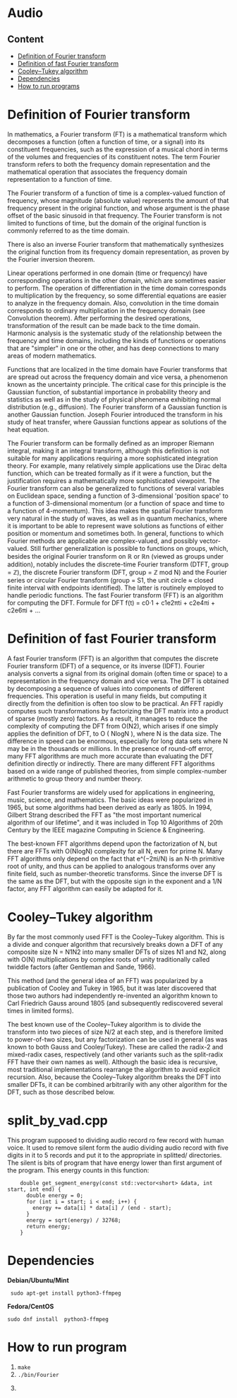 # Audio
## Content
* [Definition of Fourier transform](#def)
* [Definition of fast Fourier transform](#deffft)
* [Cooley–Tukey algorithm](#ctl)
* [Dependencies](#dependencies)
* [How to run programs](#run)

# <a name="def"></a> Definition of Fourier transform
In mathematics, a Fourier transform (FT) is a mathematical transform which decomposes a function (often a function of time, or a signal) into its constituent frequencies, such as the expression of a musical chord in terms of the volumes and frequencies of its constituent notes. The term Fourier transform refers to both the frequency domain representation and the mathematical operation that associates the frequency domain representation to a function of time.

The Fourier transform of a function of time is a complex-valued function of frequency, whose magnitude (absolute value) represents the amount of that frequency present in the original function, and whose argument is the phase offset of the basic sinusoid in that frequency. The Fourier transform is not limited to functions of time, but the domain of the original function is commonly referred to as the time domain. 

There is also an inverse Fourier transform that mathematically synthesizes the original function from its frequency domain representation, as proven by the Fourier inversion theorem. 

Linear operations performed in one domain (time or frequency) have corresponding operations in the other domain, which are sometimes easier to perform. The operation of differentiation in the time domain corresponds to multiplication by the frequency, so some differential equations are easier to analyze in the frequency domain. Also, convolution in the time domain corresponds to ordinary multiplication in the frequency domain (see Convolution theorem). After performing the desired operations, transformation of the result can be made back to the time domain. Harmonic analysis is the systematic study of the relationship between the frequency and time domains, including the kinds of functions or operations that are "simpler" in one or the other, and has deep connections to many areas of modern mathematics.

Functions that are localized in the time domain have Fourier transforms that are spread out across the frequency domain and vice versa, a phenomenon known as the uncertainty principle. The critical case for this principle is the Gaussian function, of substantial importance in probability theory and statistics as well as in the study of physical phenomena exhibiting normal distribution (e.g., diffusion). The Fourier transform of a Gaussian function is another Gaussian function. Joseph Fourier introduced the transform in his study of heat transfer, where Gaussian functions appear as solutions of the heat equation.

The Fourier transform can be formally defined as an improper Riemann integral, making it an integral transform, although this definition is not suitable for many applications requiring a more sophisticated integration theory. For example, many relatively simple applications use the Dirac delta function, which can be treated formally as if it were a function, but the justification requires a mathematically more sophisticated viewpoint. The Fourier transform can also be generalized to functions of several variables on Euclidean space, sending a function of 3-dimensional 'position space' to a function of 3-dimensional momentum (or a function of space and time to a function of 4-momentum). This idea makes the spatial Fourier transform very natural in the study of waves, as well as in quantum mechanics, where it is important to be able to represent wave solutions as functions of either position or momentum and sometimes both. In general, functions to which Fourier methods are applicable are complex-valued, and possibly vector-valued. Still further generalization is possible to functions on groups, which, besides the original Fourier transform on ℝ or ℝn (viewed as groups under addition), notably includes the discrete-time Fourier transform (DTFT, group = ℤ), the discrete Fourier transform (DFT, group = ℤ mod N) and the Fourier series or circular Fourier transform (group = S1, the unit circle ≈ closed finite interval with endpoints identified). The latter is routinely employed to handle periodic functions. 
The fast Fourier transform (FFT) is an algorithm for computing the DFT. 
Formule for DFT
f(t) = c0·1 + c1e2πti + c2e4πi + c2e6πi + ...

# <a name="deffft"></a> Definition of fast Fourier transform
A fast Fourier transform (FFT) is an algorithm that computes the discrete Fourier transform (DFT) of a sequence, or its inverse (IDFT). Fourier analysis converts a signal from its original domain (often time or space) to a representation in the frequency domain and vice versa. The DFT is obtained by decomposing a sequence of values into components of different frequencies. This operation is useful in many fields, but computing it directly from the definition is often too slow to be practical. An FFT rapidly computes such transformations by factorizing the DFT matrix into a product of sparse (mostly zero) factors. As a result, it manages to reduce the complexity of computing the DFT from O(N2), which arises if one simply applies the definition of DFT, to O ( NlogN ), where N  is the data size. The difference in speed can be enormous, especially for long data sets where N may be in the thousands or millions. In the presence of round-off error, many FFT algorithms are much more accurate than evaluating the DFT definition directly or indirectly. There are many different FFT algorithms based on a wide range of published theories, from simple complex-number arithmetic to group theory and number theory.

Fast Fourier transforms are widely used for applications in engineering, music, science, and mathematics. The basic ideas were popularized in 1965, but some algorithms had been derived as early as 1805. In 1994, Gilbert Strang described the FFT as "the most important numerical algorithm of our lifetime", and it was included in Top 10 Algorithms of 20th Century by the IEEE magazine Computing in Science & Engineering.

The best-known FFT algorithms depend upon the factorization of N, but there are FFTs with O(NlogN) complexity for all N, even for prime N. Many FFT algorithms only depend on the fact that e^(−2πi/N)  is an N-th primitive root of unity, and thus can be applied to analogous transforms over any finite field, such as number-theoretic transforms. Since the inverse DFT is the same as the DFT, but with the opposite sign in the exponent and a 1/N factor, any FFT algorithm can easily be adapted for it. 

# <a name="ctl"></a> Cooley–Tukey algorithm

By far the most commonly used FFT is the Cooley–Tukey algorithm. This is a divide and conquer algorithm that recursively breaks down a DFT of any composite size N = N1N2 into many smaller DFTs of sizes N1 and N2, along with O(N) multiplications by complex roots of unity traditionally called twiddle factors (after Gentleman and Sande, 1966).

This method (and the general idea of an FFT) was popularized by a publication of Cooley and Tukey in 1965, but it was later discovered that those two authors had independently re-invented an algorithm known to Carl Friedrich Gauss around 1805 (and subsequently rediscovered several times in limited forms).

The best known use of the Cooley–Tukey algorithm is to divide the transform into two pieces of size N/2 at each step, and is therefore limited to power-of-two sizes, but any factorization can be used in general (as was known to both Gauss and Cooley/Tukey). These are called the radix-2 and mixed-radix cases, respectively (and other variants such as the split-radix FFT have their own names as well). Although the basic idea is recursive, most traditional implementations rearrange the algorithm to avoid explicit recursion. Also, because the Cooley–Tukey algorithm breaks the DFT into smaller DFTs, it can be combined arbitrarily with any other algorithm for the DFT, such as those described below. 

# split_by_vad.cpp
This program supposed to dividing audio record ro few record with human voice.
It used to remove silent form the audio dividing audio record with five digits in it to 5 records and put it to the appropriate in splitted/ directories.
The silent is bits of program that have energy lower than first argument of the program.
This energy counts in this function:

```    
    double get_segment_energy(const std::vector<short> &data, int start, int end) {
      double energy = 0;
      for (int i = start; i < end; i++) {
        energy += data[i] * data[i] / (end - start);
      }
      energy = sqrt(energy) / 32768;
      return energy;
    } 
```

# <a name="dependencies"></a> Dependencies
**Debian/Ubuntu/Mint**

``` sudo apt-get install python3-ffmpeg```

**Fedora/CentOS**

```sudo dnf install  python3-ffmpeg```

# <a name="run"></a> How to run program
1) ```make```
2) ```./bin/Fourier```
3) ```./bin/vad file.wav 0.1 0.01

